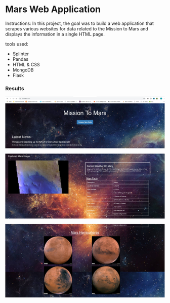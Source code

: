 <h1>Mars Web Application</h1>

Instructions: In this project, the goal was to build a web application that scrapes various websites for data related to the Mission to Mars and displays the information in a single HTML page.

tools used:
<ul>
<li>Splinter</li>
<li>Pandas</li> 
<li>HTML & CSS</li>
<li>MongoDB</li>
<li>Flask</li>
</ul>

<h3>Results</h3>


![](Screenshot_1.jpg)

![](Screenshot_2.jpg)

![](Screenshot_3.jpg)


